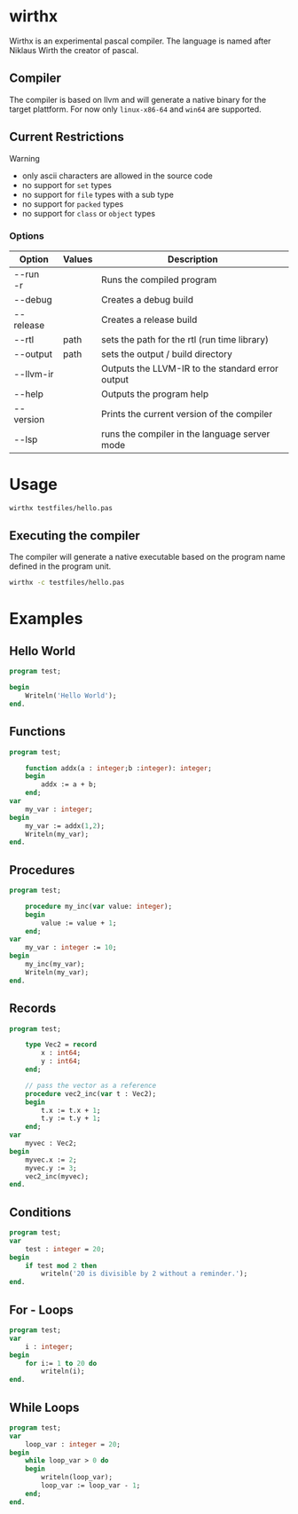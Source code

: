# wirthx

Wirthx is an experimental pascal compiler.
The language is named after Niklaus Wirth the creator of pascal.

## Compiler

The compiler is based on llvm and will generate a native binary for the target plattform.
For now only `linux-x86-64` and `win64` are supported.

## Current Restrictions

> [!WARNING]
> - only ascii characters are allowed in the source code
> - no support for `set` types
> - no support for `file` types with a sub type
> - no support for `packed` types
> - no support for `class` or `object` types

### Options

| **Option** 	   | **Values** 	 | **Description**                                  	                        |
|----------------|--------------|---------------------------------------------------------------------------|
| --run <br>-r 	 | 	            | Runs the compiled program                        	                        |
| --debug    	   | 	            | Creates a debug build                            	                        |
| --release  	   | 	            | Creates a release build                          	                        |
| --rtl      	   | path       	 | sets the path for the rtl (run time library)     	                        |
| --output   	   | path       	 | sets the output / build directory                	                        |
| --llvm-ir  	   | 	            | Outputs the LLVM-IR to the standard error output 	                        |
| --help         |              | Outputs the program help                                                  |
| --version      |              | Prints the current version of the compiler                                |
| --lsp          |              | runs the compiler in the language server mode                           	 |

# Usage

```sh
wirthx testfiles/hello.pas
```

## Executing the compiler

The compiler will generate a native executable based on the program name defined in the program unit.

```sh
wirthx -c testfiles/hello.pas
```

# Examples

## Hello World

```pascal
program test;

begin
    Writeln('Hello World');
end.
```

## Functions

```pascal
program test;

    function addx(a : integer;b :integer): integer;
    begin
        addx := a + b;
    end;
var
    my_var : integer;
begin
    my_var := addx(1,2);
    Writeln(my_var);
end.
```

## Procedures

```pascal
program test;

    procedure my_inc(var value: integer);
    begin
        value := value + 1;
    end;
var
    my_var : integer := 10;
begin
    my_inc(my_var);
    Writeln(my_var);
end.
```

## Records

```pascal
program test;

    type Vec2 = record
        x : int64;
        y : int64;
    end;

    // pass the vector as a reference 
    procedure vec2_inc(var t : Vec2); 
    begin
        t.x := t.x + 1;
        t.y := t.y + 1;
    end;
var
    myvec : Vec2;
begin
    myvec.x := 2;
    myvec.y := 3;
    vec2_inc(myvec);
end.
```

## Conditions

```pascal
program test;
var
    test : integer = 20;
begin
    if test mod 2 then
        writeln('20 is divisible by 2 without a reminder.');
end.
```

## For - Loops

```pascal
program test;
var
    i : integer;
begin
    for i:= 1 to 20 do
        writeln(i);
end.
```

## While Loops

```pascal
program test;
var
    loop_var : integer = 20;
begin
    while loop_var > 0 do
    begin
        writeln(loop_var);
        loop_var := loop_var - 1;
    end;
end.
```